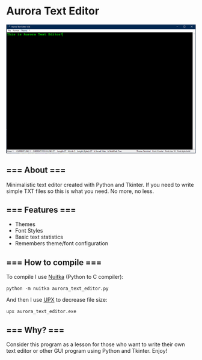 # Aurora Text Editor
<img src = "https://github.com/QuantumWizard888/Aurora-Text-Editor/blob/main/PREVIEW.PNG">

## === About ===
Minimalistic text editor created with Python and Tkinter. If you need to write simple TXT files so this is what you need. No more, no less.

## === Features ===
- Themes
- Font Styles
- Basic text statistics
- Remembers theme/font configuration

## === How to compile ===
To compile I use [Nuitka](https://nuitka.net/) (Python to C compiler):
```
python -m nuitka aurora_text_editor.py
```
And then I use [UPX](https://upx.github.io/) to decrease file size:
```
upx aurora_text_editor.exe
```

## === Why? ===
Consider this program as a lesson for those who want to write their own text editor or other GUI program using Python and Tkinter. Enjoy!
